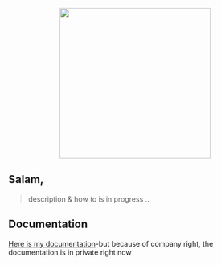 <p align="center">
<!--   <img src="https://cdn-images-1.medium.com/max/1600/1*ipwpqQrHz0Lkd_5setXQCQ.png" width="300"/> -->
  <img src="https://cdn-images-1.medium.com/max/2000/1*oOBXowI2IO9eCTcxP1BT-Q.jpeg" width="300"/>
</p>

## Salam,

> description & how to is in progress .. 

## Documentation

[Here is my documentation](https://drive.google.com/file/d/1_MfV1jRc8KchOogA3y2xBW5xlAJc-a4Z/view?usp=sharing)-but because of company right, the documentation is in private right now
